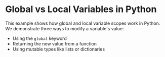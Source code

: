 # Global vs Local Variables in Python

This example shows how global and local variable scopes work in Python.
We demonstrate three ways to modify a variable's value:
- Using the `global` keyword
- Returning the new value from a function
- Using mutable types like lists or dictionaries
